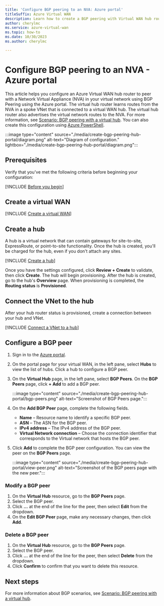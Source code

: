 ```yaml
---
title: 'Configure BGP peering to an NVA: Azure portal'
titleSuffix: Azure Virtual WAN
description: Learn how to create a BGP peering with Virtual WAN hub router.
author: cherylmc
ms.service: azure-virtual-wan
ms.topic: how-to
ms.date: 10/30/2023
ms.author: cherylmc

---
```

# Configure BGP peering to an NVA - Azure portal

This article helps you configure an Azure Virtual WAN hub router to peer with a Network Virtual Appliance (NVA) in your virtual network using BGP Peering using the Azure portal. The virtual hub router learns routes from the NVA in a spoke VNet that is connected to a virtual WAN hub. The virtual hub router also advertises the virtual network routes to the NVA. For more information, see [Scenario: BGP peering with a virtual hub](scenario-bgp-peering-hub.md). You can also create this configuration using [Azure PowerShell](create-bgp-peering-hub-powershell.md).

:::image type="content" source="./media/create-bgp-peering-hub-portal/diagram.png" alt-text="Diagram of configuration." lightbox="./media/create-bgp-peering-hub-portal/diagram.png":::

## Prerequisites

Verify that you've met the following criteria before beginning your configuration:

[!INCLUDE [Before you begin](../../includes/virtual-wan-before-include.md)]

## Create a virtual WAN

[!INCLUDE [Create a virtual WAN](../../includes/virtual-wan-create-vwan-include.md)]

## Create a hub

A hub is a virtual network that can contain gateways for site-to-site, ExpressRoute, or point-to-site functionality. Once the hub is created, you'll be charged for the hub, even if you don't attach any sites.

[!INCLUDE [Create a hub](../../includes/virtual-wan-hub-basics.md)]

Once you have the settings configured, click **Review + Create** to validate, then click **Create**. The hub will begin provisioning. After the hub is created, go to the hub's **Overview** page. When provisioning is completed, the **Routing status** is **Provisioned**.

## Connect the VNet to the hub

After your hub router status is provisioned, create a connection between your hub and VNet.

[!INCLUDE [Connect a VNet to a hub](../../includes/virtual-wan-connect-vnet-hub-include.md)]

## Configure a BGP peer

1. Sign in to the [Azure portal](https://portal.azure.com).

1. On the portal page for your virtual WAN, in the left pane, select **Hubs** to view the list of hubs. Click a hub to configure a BGP peer.

1. On the **Virtual Hub** page, in the left pane, select **BGP Peers**. On the **BGP Peers** page, click **+ Add** to add a BGP peer.

    :::image type="content" source="./media/create-bgp-peering-hub-portal/bgp-peers.png" alt-text="Screenshot of BGP Peers page.":::

1. On the **Add BGP Peer** page, complete the following fields.

    * **Name** – Resource name to identify a specific BGP peer.
    * **ASN** – The ASN for the BGP peer.
    * **IPv4 address** – The IPv4 address of the BGP peer.
    * **Virtual Network connection** – Choose the connection identifier that corresponds to the Virtual network that hosts the BGP peer.

1. Click **Add** to complete the BGP peer configuration. You can view the peer on the **BGP Peers** page.

    :::image type="content" source="./media/create-bgp-peering-hub-portal/view-peer.png" alt-text="Screenshot of the BGP peers page with the new peer.":::

### Modify a BGP peer

1. On the **Virtual Hub** resource, go to the **BGP Peers** page.
1. Select the BGP peer.
1. Click **…** at the end of the line for the peer, then select **Edit** from the dropdown.
1. On the **Edit BGP Peer** page, make any necessary changes, then click **Add**.

### Delete a BGP peer

1. On the **Virtual Hub** resource, go to the **BGP Peers** page.
1. Select the BGP peer.
1. Click **…** at the end of the line for the peer, then select **Delete** from the dropdown.
1. Click **Confirm** to confirm that you want to delete this resource.

## Next steps

For more information about BGP scenarios, see [Scenario: BGP peering with a virtual hub](scenario-bgp-peering-hub.md).
